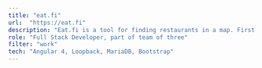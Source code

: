 ```yaml
---
title: "eat.fi"
url:  "https://eat.fi"
description: "Eat.fi is a tool for finding restaurants in a map. First goal of the project was to rewrite the old Eat.fi-site with modern technologies."
role: "Full Stack Developer, part of team of three"
filter: "work"
tech: "Angular 4, Loopback, MariaDB, Bootstrap"
---
```

